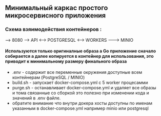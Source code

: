 ## Минимальный каркас простого микросервисного приложения

### Схема взяимодействия контейнеров :

 --> 8080 --> API <--> POSTGRESQL <--> WORKERS ---> MINIO 
 
 #### Используются только оригиналные образа а Go приложение сначало собирается а далее копируется в контейнер для использования, это приводит к минимальному размеру финального образа 
 

- .env - содержит все переменные окружения доступные всем контейнерам (PostgreSQL / MINIO)
- build.sh - запускает docker-compose.yml с 5 worker процесамми
- purge.sh - останавливает docker-compose.yml и удаляет все образы и тома связанные со сборкой
это полезно при изменении кода и значений в .env файле.
- обратите внимание что внутри докера хосты доступны по именам указанным в docker-compose.yml например minio или postgresql

